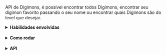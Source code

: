 API de Digimons, é possível encontrar todos Digimons, encontrar seu digimon favorito passando o seu nome ou encontrar quais Digimons são do level que desejar.

<details>
<summary><strong>Habilidades envolvidas</strong></summary>
  - Node <br />
  - Javascript<br />
  - Express<br />
  - Sequelize<br />
  - Docker e Docker-compose<br />
  - Postgres<br />
  - Axios

</details>
<br />
<details>
<summary><strong>Como rodar</strong></summary>
  - Na raiz do projeto rode o comando `docker-compose up` para criar seu docker-compose, esse container possui o postgres com as variaveis já definidas.<br />
  - Com o Docker-compose criado, na pasta ./Backend rode o comando `npm run db:reset` para criar o banco, criar as tabelas e popular o banco de dados.<br />
  - Com o banco de dados já criado rode o comando `npm run dev` para startar a API, irá aparecer a menssagem "API escutando a rota http://localhost:3001" no console caso tudo tenha ocorrido como o esperado.
</details>
<br />
<details>
<summary><strong>API</strong></summary></br>

**`GET /`**
 - Use o endpoint `GET /` para testar a api (Ela não passa por nenhuma validação e não se conecta com o banco), em caso de sucesso retorna:
```json
{
	"message": "API funcionando"
}
```

**`GET /digimons`**
 - Retorna todos os digimons do banco.
```json
[
  {
		"id": 1,
		"name": "Koromon",
		"img": "https://digimon.shadowsmith.com/img/koromon.jpg",
		"level": "In Training"
	},
	{
		"id": 2,
		"name": "Tsunomon",
		"img": "https://digimon.shadowsmith.com/img/tsunomon.jpg",
		"level": "In Training"
	},
	{
		"id": 3,
		"name": "Yokomon",
		"img": "https://digimon.shadowsmith.com/img/yokomon.jpg",
		"level": "In Training"
	}...
]
```

**`GET /digimons/name/:name`**
 - Retorna os Digimons com esse nome. (Essa Query desconsidera letras HIGHER e LOWER e retorna também os digimons que incluirem o "name" passado)
 - No exemplo pesquisei "Agumon" e o retorno foi o seguinte:
```json
[
  {
		"id": 8,
		"name": "Agumon",
		"img": "https://digimon.shadowsmith.com/img/agumon.jpg",
		"level": "Rookie"
	},
	{
		"id": 48,
		"name": "Pagumon",
		"img": "https://digimon.shadowsmith.com/img/pagumon.jpg",
		"level": "In Training"
	},
	{
		"id": 148,
		"name": "SnowAgumon",
		"img": "https://digimon.shadowsmith.com/img/snowagumon.jpg",
		"level": "Rookie"
	}
]
```

**`GET /digimons/level/:level`**
 - Retorna os Digimons que estão nesse level.
```json
[
  {
		"id": 89,
		"name": "VenomMyotismon",
		"img": "https://digimon.shadowsmith.com/img/venommyotismon.jpg",
		"level": "Mega"
	},
	{
		"id": 90,
		"name": "WarGreymon",
		"img": "https://digimon.shadowsmith.com/img/wargreymon.jpg",
		"level": "Mega"
	},
	{
		"id": 91,
		"name": "MetalGarurumon",
		"img": "https://digimon.shadowsmith.com/img/metalgarurumon.jpg",
		"level": "Mega"
	}...
]
```

**`POST /digimons`**
 - Cria um novo digimon no banco de dados.
 - Você precisa passar o seguinte payload no body da requisição
 ```json
	{
		"name": "Koromon",
		"img": "https://digimon.shadowsmith.com/img/koromon.jpg",
		"level": "In Training"
	}
```
 - Em caso de sucesso retorna o digimon criado e o código 200
```json
	{
		"id": 218,
		"name": "Koromon",
		"img": "https://digimon.shadowsmith.com/img/koromon.jpg",
		"level": "In Training"
	}

```

**`PUT /digimons/:id`**
 - Atualiza um digimon já existente no banco de dados.
 - Você precisa passar o seguinte payload no body da requisição:
 ```json
	{
		"name": "Koromon",
		"img": "https://digimon.shadowsmith.com/img/koromon.jpg",
		"level": "In Training"
	}
```
 - Em caso de sucesso retorna a seguinte resposta com o código 200
```json
	{
		"id": 20,
		"name": "Koromon22",
		"img": "https://digimon.shadowsmith.com/img/koromon.jpg",
		"level": "In Training"
	}

```

**`DELETE /digimons/:id`**
 - Deleta um digimon do banco de dados.
 - Em caso de sucesso retorna a seguinte resposta com o código 200
```json
	{
		"success": true,
		"message": "Digimon excluído com sucesso"
	}

```

</details>
